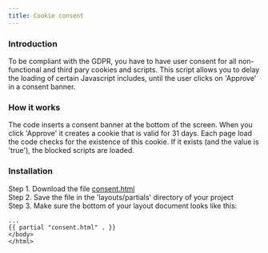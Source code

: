 ```yaml
---
title: Cookie consent
---
```


### Introduction

To be compliant with the GDPR, you have to have user consent for all non-functional and third pary cookies and scripts. This script allows you to delay the loading of certain Javascript includes, until the user clicks on 'Approve' in a consent banner.

### How it works

The code inserts a consent banner at the bottom of the screen. When you click 'Approve' it creates a cookie that is valid for 31 days. Each page load the code checks for the existence of this cookie. If it exists (and the value is 'true'), the blocked scripts are loaded.

### Installation

Step 1. Download the file [consent.html](https://raw.githubusercontent.com/jhvanderschee/jekyllcodex/gh-pages/_includes/cookie-consent.html)
<br />Step 2. Save the file in the 'layouts/partials' directory of your project
<br />Step 3. Make sure the bottom of your layout document looks like this:

```
...
{{ partial "consent.html" . }}
</body>
</html>
```